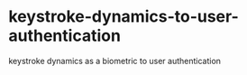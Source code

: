 # keystroke-dynamics-to-user-authentication
keystroke dynamics as a biometric to user authentication
